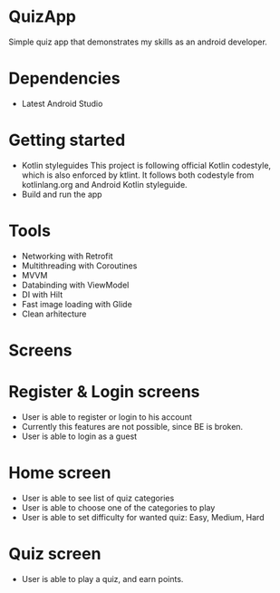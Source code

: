 # QuizApp
Simple quiz app that demonstrates my skills as an android developer.

# Dependencies
 - Latest Android Studio
 
# Getting started
- Kotlin styleguides
  This project is following official Kotlin codestyle, which is also enforced by ktlint. It follows both codestyle from kotlinlang.org and Android Kotlin styleguide.
- Build and run the app
# Tools
 - Networking with Retrofit
 - Multithreading with Coroutines
 - MVVM
 - Databinding with ViewModel
 - DI with Hilt
 - Fast image loading with Glide
 - Clean arhitecture
 
# Screens

# Register & Login screens
 - User is able to register or login to his account
 - Currently this features are not possible, since BE is broken.
 - User is able to login as a guest

# Home screen
 - User is able to see list of quiz categories
 - User is able to choose one of the categories to play
 - User is able to set difficulty for wanted quiz: Easy, Medium, Hard

# Quiz screen
 - User is able to play a quiz, and earn points.
